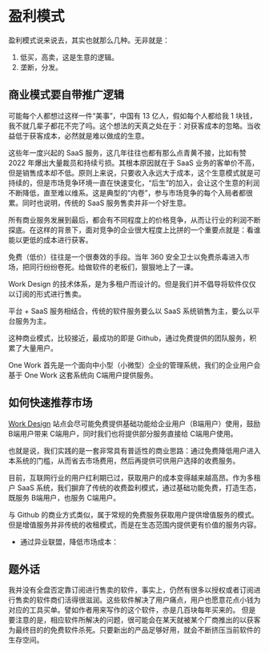 # 盈利模式

盈利模式说来说去，其实也就那么几种。无非就是：
1. 低买，高卖，这是生意的逻辑。
2. 垄断，分发。

## 商业模式要自带推广逻辑

可能每个人都想过这样一件“美事”，中国有 13 亿人，假如每个人都给我 1 块钱，我不就几辈子都花不完了吗。这个想法的天真之处在于：对获客成本的忽略。当收益低于获客成本，必然就是难以做成的生意。

这些年一度兴起的 SaaS 服务，这几年往往也都有那么点青黄不接，比如有赞 2022 年爆出大量裁员和持续亏损。其根本原因就在于 SaaS 业务的客单价不高，但是销售成本却不低。原则上来说，只要收入永远大于成本，这个生意模式就是可持续的，但是市场竞争环境一直在快速变化，“后生”的加入，会让这个生意的利润不断降低，直至难以维系。这是典型的“内卷”，参与市场竞争的每个入局者都很累。同时也说明，传统的 SaaS 服务售卖并非一个好生意。

所有商业服务发展到最后，都会有不同程度上的价格竞争，从而让行业的利润不断探底。在这样的背景下，面对竞争的企业很大程度上比拼的一个重要点就是：看谁能以更低的成本进行获客。

免费（低价）往往是一个很奏效的手段。当年 360 安全卫士以免费杀毒进入市场，把同行纷纷卷死。给做软件的老板们，狠狠地上了一课。

Work Design 的技术体系，是为多租户而设计的。但是我们并不倡导将软件仅仅以订阅的形式进行售卖。

平台 + SaaS 服务相结合，传统的软件服务要么以 SaaS 系统销售为主，要么以平台服务为主。

这种商业模式，比较接近，最成功的即是 Github，通过免费提供的团队服务，积累了大量用户。

One Work 首先是一个面向中小型（小微型）企业的管理系统，我们的企业用户会基于 One Work 这套系统向 C端用户提供服务。

## 如何快速推荐市场
[Work Design][1] 站点会尽可能免费提供基础功能给企业用户（B端用户）使用，鼓励 B端用户带来 C端用户，同时我们也将提供部分服务直接给 C端用户使用。

也就是说，我们实践的是一套非常具有普适性的商业思路：通过免费降低用户进入本系统的门槛，从而省去市场费用，然后再提供可供用户选择的收费服务。

目前，互联网行业的用户红利期已过，获取用户的成本变得越来越高昂。作为多租户 SaaS 系统，我们摒弃了传统的收费盈利模式，通过基础功能免费，打造生态，既服务 B端用户，也服务 C端用户。

与 Github 的商业方式类似，属于常规的免费服务获取用户提供增值服务的模式。但是增值服务并非传统的收租模式，而是在生态范围内提供更有价值的服务内容。


* 通过异业联盟，降低市场成本：


## 题外话
我并没有全盘否定靠订阅进行售卖的软件，事实上，仍然有很多以授权或者订阅进行售卖的软件商们活得很滋润。这些软件解决了用户痛点，用户也愿意花点小钱为对应的工具买单。譬如作者用来写作的这个软件，亦是几百块每年买来的。
但是要注意的是，相应软件所解决的问题，很可能会在某天就被某个厂商推出的以获客为最终目的的免费软件杀死。只要新出的产品足够好用，就会不断挤压当前软件的生存空间。

[1]:	https://work.design